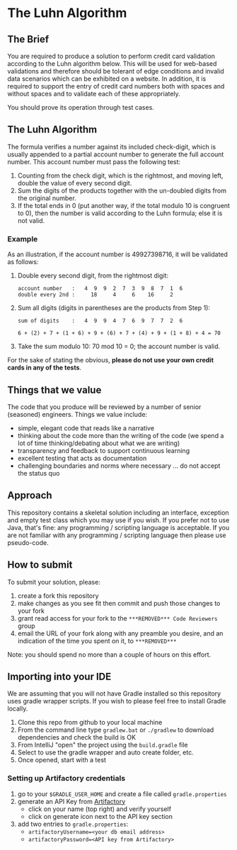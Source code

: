 # The Luhn Algorithm

## The Brief

You are required to produce a solution to perform credit card validation according to the Luhn algorithm below.  This will be used for web-based validations and therefore should be tolerant of edge conditions and invalid data scenarios which can be exhibited on a website.  In addition, it is required to support the entry of credit card numbers both with spaces and without spaces and to validate each of these appropriately.

You should prove its operation through test cases.

## The Luhn Algorithm
The formula verifies a number against its included check-digit, which is usually appended to a partial account number to generate the full account number. This account number must pass the following test:

1. Counting from the check digit, which is the rightmost, and moving left, double the value of every second digit.
2. Sum the digits of the products together with the un-doubled digits from the original number.
3. If the total ends in 0 (put another way, if the total modulo 10 is congruent to 0), then the number is valid
according to the Luhn formula; else it is not valid.

### Example
As an illustration, if the account number is 49927398716, it will be validated as follows:

1. Double every second digit, from the rightmost digit:      
    
    ```
    account number   :   4  9  9  2  7  3  9  8  7  1  6 
    double every 2nd :     18     4     6    16     2      
    ```
    
2. Sum all digits (digits in parentheses are the products from Step 1):  

    ```
    sum of digits    :   4  9  9  4  7  6  9  7  7  2  6      
    ```
    `6 + (2) + 7 + (1 + 6) + 9 + (6) + 7 + (4) + 9 + (1 + 8) + 4 = 70`
    
3. Take the sum modulo 10: 70 mod 10 = 0; the account number is valid.

For the sake of stating the obvious, __please do not use your own credit cards in any of the tests__.

## Things that we value
The code that you produce will be reviewed by a number of senior (seasoned) engineers.  Things we value include:
 - simple, elegant code that reads like a narrative
 - thinking about the code more than the writing of the code (we spend a lot of time thinking/debating about what we are writing)
 - transparency and feedback to support continuous learning
 - excellent testing that acts as documentation
 - challenging boundaries and norms where necessary ... do not accept the status quo

## Approach
This repository contains a skeletal solution including an interface, exception and empty test class which you may use if you wish.  If you prefer not to use Java, that's fine: any programming / scripting language is acceptable.  If you are not familiar with any programming / scripting language then please use pseudo-code.

## How to submit
To submit your solution, please:
1. create a fork this repository
1. make changes as you see fit then commit and push those changes to your fork
1. grant read access for your fork to the `***REMOVED*** Code Reviewers` group
1. email the URL of your fork along with any preamble you desire, and an indication of the time you spent on it, to `***REMOVED***`

Note: you should spend no more than a couple of hours on this effort.

## Importing into your IDE
We are assuming that you will not have Gradle installed so this repository uses gradle wrapper scripts.  If you wish to
please feel free to install Gradle locally.

1. Clone this repo from github to your local machine
1. From the command line type `gradlew.bat` or `./gradlew` to download dependencies and check the build is OK
1. From IntelliJ "open" the project using the `build.gradle` file
1. Select to use the gradle wrapper and auto create folder, etc.
1. Once opened, start with a test

### Setting up Artifactory credentials
1. go to your `$GRADLE_USER_HOME` and create a file called `gradle.properties`
1. generate an API Key from [Artifactory](***REMOVED***)
    - click on your name (top right) and verify yourself
    - click on generate icon next to the API key section
1. add two entries to `gradle.properties`:
    - `artifactoryUsername=<your db email address>`
    - `artifactoryPassword=<API key from Artifactory>`
